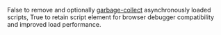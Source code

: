 False to remove and optionally
<a href="#!/api/Ext.Loader-cfg-garbageCollect" rel="Ext.Loader-cfg-garbageCollect" class="docClass">garbage-collect</a>
asynchronously loaded scripts,
True to retain script element for browser debugger compatibility and improved load performance.
